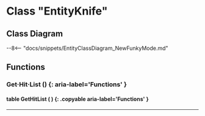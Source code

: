 # Class "EntityKnife"

## Class Diagram
--8<-- "docs/snippets/EntityClassDiagram_NewFunkyMode.md"
## Functions

### Get·Hit·List () {: aria-label='Functions' }
#### table GetHitList ( ) {: .copyable aria-label='Functions' }

___